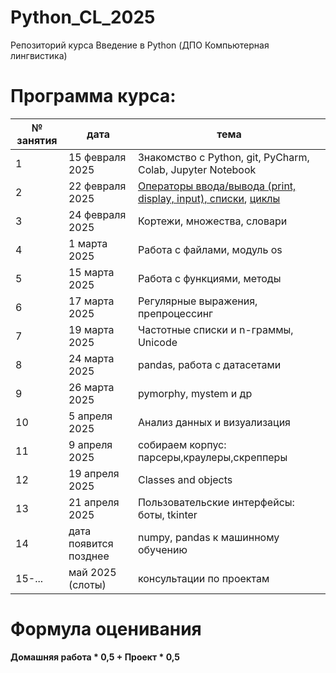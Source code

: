 # Python_CL_2025
Репозиторий курса Введение в Python (ДПО Компьютерная лингвистика)

# Программа курса: 

<table>
<thead>
<tr>
<th>№ занятия</th>
<th>дата</th>
<th>тема</th>
</tr>
</thead>
<tbody>
<tr>
<td>1</td>
<td>15 февраля 2025</td>
<td>Знакомство с Python, git, PyCharm, Colab, Jupyter Notebook</td>
<tr>
<td>2</td>
<td>22 февраля 2025</td>
<td><a href="https://github.com/AnnSenina/Python_CL_2025/blob/main/notebooks/Python_1_Intro.ipynb">Операторы ввода/вывода (print, display, input), списки</a>, <a href="https://github.com/AnnSenina/Python_CL_2025/blob/main/notebooks/Python_2_if%2C_while%2C_for.ipynb">циклы</a></td>
<tr>
<td>3</td>
<td>24 февраля 2025</td>
<td>Кортежи, множества, словари</td>
<tr>
<td>4</td>
<td>1 марта 2025</td>
<td>Работа с файлами, модуль os</td>
<tr>
<td>5</td>
<td>15 марта 2025</td>
<td>Работа с функциями, методы</td>
<tr>
<td>6</td>
<td>17 марта 2025</td>
<td>Регулярные выражения, препроцессинг</td>
<tr>
<td>7</td>
<td>19 марта 2025</td>
<td>Частотные списки и n-граммы, Unicode</td>
<tr>
<td>8</td>
<td>24 марта 2025</td>
<td>pandas, работа с датасетами</td>
<tr>
<td>9</td>
<td>26 марта 2025</td>
<td>pymorphy, mystem и др</td>
<tr>
<td>10</td>
<td>5 апреля 2025</td>
<td>Анализ данных и визуализация</td>
<tr>
<td>11</td>
<td>9 апреля 2025</td>
<td>собираем корпус: парсеры,краулеры,скрепперы</td>
<tr>
<td>12</td>
<td>19 апреля 2025</td>
<td>Classes and objects</td>
<tr>
<td>13</td>
<td>21 апреля 2025</td>
<td>Пользовательские интерфейсы: боты, tkinter</td>
<tr>
<td>14</td>
<td>дата появится позднее</td>
<td>numpy, pandas к машинному обучению</td>
<tr>
<td>15-...</td>
<td>май 2025 (слоты)</td>
<td>консультации по проектам</td>
<table>

# Формула оценивания

**Домашняя работа * 0,5 + Проект * 0,5**
